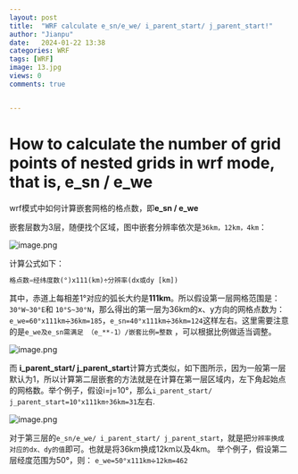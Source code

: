 ```yaml
---
layout: post
title:  "WRF calculate e_sn/e_we/ i_parent_start/ j_parent_start!"
author: "Jianpu"
date:   2024-01-22 13:38
categories: WRF
tags: [WRF]
image: 13.jpg
views: 0
comments: true


---
```



# How to calculate the number of grid points of nested grids in wrf mode, that is, **e_sn / e_we**

wrf模式中如何计算嵌套网格的格点数，即**e_sn / e_we**

嵌套层数为3层，随便找个区域，图中嵌套分辨率依次是`36km，12km，4km`：

![image.png](https://s2.loli.net/2024/01/20/7hNKyMxqpFvTugd.png)




计算公式如下：

```python
格点数=经纬度数(°)x111(km)÷分辨率(dx或dy [km])
```


其中，赤道上每相差1°对应的弧长大约是**111km**。所以假设第一层网格范围是：`30°W~30°E`和 `10°S~30°N`，那么得出的第一层为36km的x、y方向的网格点数为：`e_we=60°x111km➗36km=185`，`e_sn=40°x111km➗36km=124`这样左右。这里需要注意的是`e_we及e_sn需满足 （e_**-1）/嵌套比例=整数`  ，可以根据比例做适当调整。

![image.png](https://s2.loli.net/2024/01/20/FsAqVoawIJBzRlE.png)


而 **i_parent_start/ j_parent_start**计算方式类似，如下图所示，因为一般第一层默认为1，所以计算第二层嵌套的方法就是在计算在第一层区域内，左下角起始点的网格数。举个例子，假设i=j=10°，那么`i_parent_start/ j_parent_start=10°x111km÷36km=31`左右.

![image.png](https://s2.loli.net/2024/01/20/IfTevYmgkAcZqt3.png)




对于第三层的`e_sn/e_we/ i_parent_start/ j_parent_start`，就是把`分辨率换成对应的dx、dy的值`即可。也就是将36km换成12km以及4km。
举个例子，假设第二层经度范围为50°，则：
`e_we=50°x111km➗12km=462`

